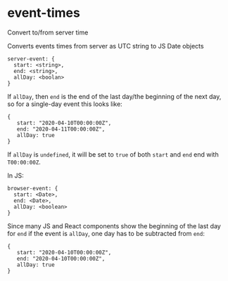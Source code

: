 # event-times
Convert to/from server time

Converts events times from server as UTC string to JS Date objects

```
server-event: {
  start: <string>,
  end: <string>,
  allDay: <boolan>
}
```
If `allDay`, then `end` is the end of the last day/the beginning of the next day, so for a single-day event this looks like:
```
{
   start: "2020-04-10T00:00:00Z",
   end: "2020-04-11T00:00:00Z",
   allDay: true
}
```
If `allDay` is `undefined`, it will be set to `true` of both `start` and `end` end with `T00:00:00Z`.

In JS:
```
browser-event: {
  start: <Date>,
  end: <Date>,
  allDay: <boolean>
}
```
Since many JS and React components show the beginning of the last day for `end` if the event is `allDay`, one day has to be subtracted from `end`:
```
{
   start: "2020-04-10T00:00:00Z",
   end: "2020-04-10T00:00:00Z",
   allDay: true
}
```